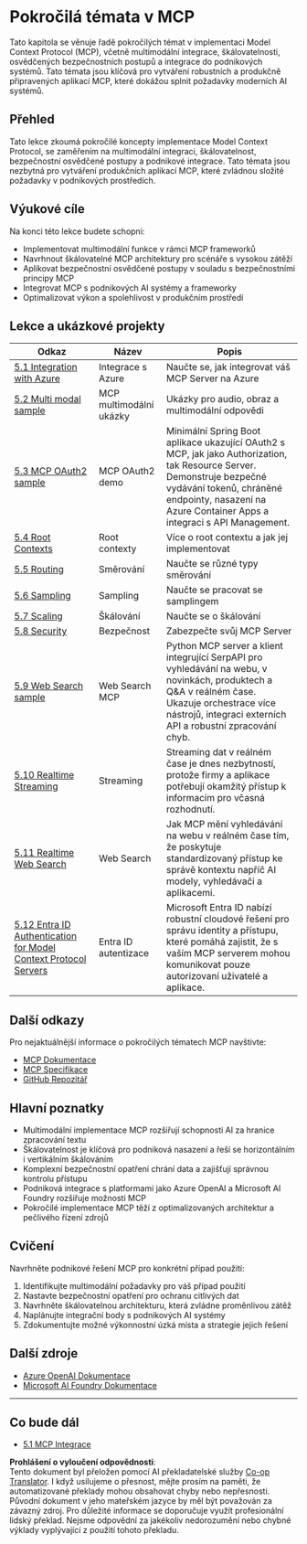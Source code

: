 <!--
CO_OP_TRANSLATOR_METADATA:
{
  "original_hash": "b96f2864e0bcb6fae9b4926813c3feb1",
  "translation_date": "2025-06-26T14:18:23+00:00",
  "source_file": "05-AdvancedTopics/README.md",
  "language_code": "cs"
}
-->
# Pokročilá témata v MCP

Tato kapitola se věnuje řadě pokročilých témat v implementaci Model Context Protocol (MCP), včetně multimodální integrace, škálovatelnosti, osvědčených bezpečnostních postupů a integrace do podnikových systémů. Tato témata jsou klíčová pro vytváření robustních a produkčně připravených aplikací MCP, které dokážou splnit požadavky moderních AI systémů.

## Přehled

Tato lekce zkoumá pokročilé koncepty implementace Model Context Protocol, se zaměřením na multimodální integraci, škálovatelnost, bezpečnostní osvědčené postupy a podnikové integrace. Tato témata jsou nezbytná pro vytváření produkčních aplikací MCP, které zvládnou složité požadavky v podnikových prostředích.

## Výukové cíle

Na konci této lekce budete schopni:

- Implementovat multimodální funkce v rámci MCP frameworků
- Navrhnout škálovatelné MCP architektury pro scénáře s vysokou zátěží
- Aplikovat bezpečnostní osvědčené postupy v souladu s bezpečnostními principy MCP
- Integrovat MCP s podnikových AI systémy a frameworky
- Optimalizovat výkon a spolehlivost v produkčním prostředí

## Lekce a ukázkové projekty

| Odkaz | Název | Popis |
|-------|-------|-------|
| [5.1 Integration with Azure](./mcp-integration/README.md) | Integrace s Azure | Naučte se, jak integrovat váš MCP Server na Azure |
| [5.2 Multi modal sample](./mcp-multi-modality/README.md) | MCP multimodální ukázky | Ukázky pro audio, obraz a multimodální odpovědi |
| [5.3 MCP OAuth2 sample](../../../05-AdvancedTopics/mcp-oauth2-demo) | MCP OAuth2 demo | Minimální Spring Boot aplikace ukazující OAuth2 s MCP, jak jako Authorization, tak Resource Server. Demonstruje bezpečné vydávání tokenů, chráněné endpointy, nasazení na Azure Container Apps a integraci s API Management. |
| [5.4 Root Contexts](./mcp-root-contexts/README.md) | Root contexty | Více o root contextu a jak jej implementovat |
| [5.5 Routing](./mcp-routing/README.md) | Směrování | Naučte se různé typy směrování |
| [5.6 Sampling](./mcp-sampling/README.md) | Sampling | Naučte se pracovat se samplingem |
| [5.7 Scaling](./mcp-scaling/README.md) | Škálování | Naučte se o škálování |
| [5.8 Security](./mcp-security/README.md) | Bezpečnost | Zabezpečte svůj MCP Server |
| [5.9 Web Search sample](./web-search-mcp/README.md) | Web Search MCP | Python MCP server a klient integrující SerpAPI pro vyhledávání na webu, v novinkách, produktech a Q&A v reálném čase. Ukazuje orchestrace více nástrojů, integraci externích API a robustní zpracování chyb. |
| [5.10 Realtime Streaming](./mcp-realtimestreaming/README.md) | Streaming | Streaming dat v reálném čase je dnes nezbytností, protože firmy a aplikace potřebují okamžitý přístup k informacím pro včasná rozhodnutí. |
| [5.11 Realtime Web Search](./mcp-realtimesearch/README.md) | Web Search | Jak MCP mění vyhledávání na webu v reálném čase tím, že poskytuje standardizovaný přístup ke správě kontextu napříč AI modely, vyhledávači a aplikacemi. |
| [5.12  Entra ID Authentication for Model Context Protocol Servers](./mcp-security-entra/README.md) | Entra ID autentizace | Microsoft Entra ID nabízí robustní cloudové řešení pro správu identity a přístupu, které pomáhá zajistit, že s vaším MCP serverem mohou komunikovat pouze autorizovaní uživatelé a aplikace. |

## Další odkazy

Pro nejaktuálnější informace o pokročilých tématech MCP navštivte:
- [MCP Dokumentace](https://modelcontextprotocol.io/)
- [MCP Specifikace](https://spec.modelcontextprotocol.io/)
- [GitHub Repozitář](https://github.com/modelcontextprotocol)

## Hlavní poznatky

- Multimodální implementace MCP rozšiřují schopnosti AI za hranice zpracování textu
- Škálovatelnost je klíčová pro podniková nasazení a řeší se horizontálním i vertikálním škálováním
- Komplexní bezpečnostní opatření chrání data a zajišťují správnou kontrolu přístupu
- Podniková integrace s platformami jako Azure OpenAI a Microsoft AI Foundry rozšiřuje možnosti MCP
- Pokročilé implementace MCP těží z optimalizovaných architektur a pečlivého řízení zdrojů

## Cvičení

Navrhněte podnikové řešení MCP pro konkrétní případ použití:

1. Identifikujte multimodální požadavky pro váš případ použití
2. Nastavte bezpečnostní opatření pro ochranu citlivých dat
3. Navrhněte škálovatelnou architekturu, která zvládne proměnlivou zátěž
4. Naplánujte integrační body s podnikových AI systémy
5. Zdokumentujte možné výkonnostní úzká místa a strategie jejich řešení

## Další zdroje

- [Azure OpenAI Dokumentace](https://learn.microsoft.com/en-us/azure/ai-services/openai/)
- [Microsoft AI Foundry Dokumentace](https://learn.microsoft.com/en-us/ai-services/)

---

## Co bude dál

- [5.1 MCP Integrace](./mcp-integration/README.md)

**Prohlášení o vyloučení odpovědnosti**:  
Tento dokument byl přeložen pomocí AI překladatelské služby [Co-op Translator](https://github.com/Azure/co-op-translator). I když usilujeme o přesnost, mějte prosím na paměti, že automatizované překlady mohou obsahovat chyby nebo nepřesnosti. Původní dokument v jeho mateřském jazyce by měl být považován za závazný zdroj. Pro důležité informace se doporučuje využít profesionální lidský překlad. Nejsme odpovědní za jakékoliv nedorozumění nebo chybné výklady vyplývající z použití tohoto překladu.